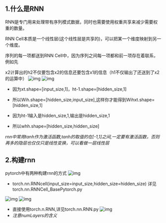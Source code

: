 ## 1.什么是RNN

​      RNN是专门用来处理带有序列模式数据，同时也需要使用权重共享来减少需要权重的数量。

RNN Cell本质是一个线性层(这个线性层是共享的)，可以把某一个维度映射到另一个维度。

序列的每一项都送到RNN Cell中，因为序列之间每一项都和前一项存在着联系，例如先

x2计算出的h2不仅要包含x2的信息还要包含x1的信息（h1不仅输出了还送到了x2的运算中）
![img](rnn01.png)
![img](rnn02.png)
* 因为xt.shape=[input_size,1]，ht-1.shape=[hidden_size,1]
* 所以Wih.shape=[hidden_size,input_size],这样你才能得到Wihxt.shape=[hidden_size,1]


* 因为ht-1输入是hidden_size,1,输出是hidden_size,1
* 所以whh.shape=[hidden_size,hidden_size]

_rnn中常用tanh作为激活函数,tanh的取值的在[-1,1]之间,一定要有激活函数，否则再多的隐层也仅仅只是线性变换，可以看做一层线性层_


## 2.构建rnn
  pytorch中有两种构建rnn的方式
![img](RNNcell.png)
- torch.nn.RNNcell(input_size=input_size,hidden_size=hidden_size) 详见torch.nn.RNNCell_BasePytorch.py

![img](RNN1.png)
![img](RNN2.png)
- 直接使用torch.n.RNN,详见torch.nn.RNN.py
![img](numLayers.png)
- _注意numLayers的含义_
